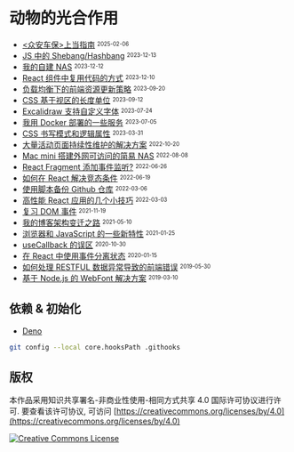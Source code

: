 # 动物的光合作用

- [<众安车保>上当指南](https://mebtte.com/cheat_of_zhonganchebao) <sup><sub>2025-02-06</sub></sup>
- [JS 中的 Shebang/Hashbang](https://mebtte.com/shebang_in_js) <sup><sub>2023-12-13</sub></sup>
- [我的自建 NAS](https://mebtte.com/my_nas) <sup><sub>2023-12-12</sub></sup>
- [React 组件中复用代码的方式](https://mebtte.com/reuse_code_between_react_components) <sup><sub>2023-12-10</sub></sup>
- [负载均衡下的前端资源更新策略](https://mebtte.com/update_strategy_of_front_end_assets_under_the_load_balancing) <sup><sub>2023-09-20</sub></sup>
- [CSS 基于视区的长度单位](https://mebtte.com/new_css_viewport_units) <sup><sub>2023-09-12</sub></sup>
- [Excalidraw 支持自定义字体](https://mebtte.com/excalidraw_with_custom_font) <sup><sub>2023-07-24</sub></sup>
- [我用 Docker 部署的一些服务](https://mebtte.com/my_services_deployed_by_docker) <sup><sub>2023-07-05</sub></sup>
- [CSS 书写模式和逻辑属性](https://mebtte.com/css_writing_modes_and_logical_properties) <sup><sub>2023-03-31</sub></sup>
- [大量活动页面持续性维护的解决方案](https://mebtte.com/solution_of_maintaining_an_abundance_of_activity_pages_continually) <sup><sub>2022-10-20</sub></sup>
- [Mac mini 搭建外网可访问的简易 NAS](https://mebtte.com/remote_accessible_nas_by_mac_mini) <sup><sub>2022-08-08</sub></sup>
- [React Fragment 添加事件监听?](https://mebtte.com/react_fragment_with_event_listener) <sup><sub>2022-06-26</sub></sup>
- [如何在 React 解决竞态条件](https://mebtte.com/how_to_resolve_race_condition_in_react) <sup><sub>2022-06-19</sub></sup>
- [使用脚本备份 Github 仓库](https://mebtte.com/use_script_to_backup_github_repository) <sup><sub>2022-03-06</sub></sup>
- [高性能 React 应用的几个小技巧](https://mebtte.com/tips_of_high_performance_react_app) <sup><sub>2022-03-03</sub></sup>
- [复习 DOM 事件](https://mebtte.com/review_dom_event) <sup><sub>2021-11-19</sub></sup>
- [我的博客架构变迁之路](https://mebtte.com/migration_of_my_blog_structure) <sup><sub>2021-05-10</sub></sup>
- [浏览器和 JavaScript 的一些新特性](https://mebtte.com/new_features_of_browser_and_js_202101) <sup><sub>2021-01-25</sub></sup>
- [useCallback 的误区](https://mebtte.com/use_callback_misunderstanding) <sup><sub>2020-10-30</sub></sup>
- [在 React 中使用事件分离状态](https://mebtte.com/split_react_state_by_event) <sup><sub>2020-01-15</sub></sup>
- [如何处理 RESTFUL 数据异常导致的前端错误](https://mebtte.com/handle_restful_api_error) <sup><sub>2019-05-30</sub></sup>
- [基于 Node.js 的 WebFont 解决方案](https://mebtte.com/web_font_solution_by_node) <sup><sub>2019-03-10</sub></sup>

## 依赖 & 初始化

- [Deno](https://deno.com)

```sh
git config --local core.hooksPath .githooks
```

## 版权

本作品采用知识共享署名-非商业性使用-相同方式共享 4.0 国际许可协议进行许可. 要查看该许可协议, 可访问 [https://creativecommons.org/licenses/by/4.0](https://creativecommons.org/licenses/by/4.0)

<a rel="license" href="http://creativecommons.org/licenses/by-nc-sa/4.0/"><img alt="Creative Commons License" style="border-width:0" src="https://i.creativecommons.org/l/by-nc-sa/4.0/88x31.png" /></a>

